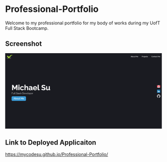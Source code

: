 # Professional-Portfolio

Welcome to my professional portfolio for my body of works during my UofT Full Stack Bootcamp. 

## Screenshot

<img src="./src/images/Screen Shot 2022-09-21 at 1.14.42 AM.png" alt="Michael Su's Portfolio" />

## Link to Deployed Applicaiton

https://mycodesu.github.io/Professional-Portfolio/
